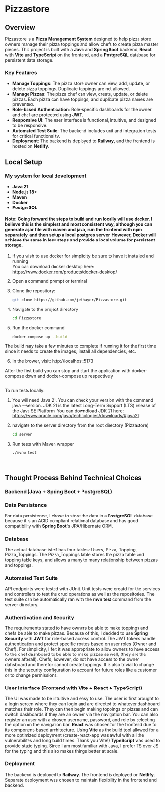 # Pizzastore

## Overview

Pizzastore is a **Pizza Management System** designed to help pizza store owners manage their pizza toppings and allow chefs to create pizza master pieces. This project is built with a **Java** and **Spring Boot** backend, **React** with **Vite** and **TypeScript** on the frontend, and a **PostgreSQL** database for persistent data storage.

### Key Features

- **Manage Toppings**: The pizza store owner can view, add, update, or delete pizza toppings. Duplicate toppings are not allowed.
- **Manage Pizzas**: The pizza chef can view, create, update, or delete pizzas. Each pizza can have toppings, and duplicate pizza names are prevented.
- **Role-based Authentication**: Role-specific dashboards for the owner and chef are protected using **JWT**.
- **Responsive UI**: The user interface is functional, intuitive, and designed to be responsive.
- **Automated Test Suite**: The backend includes unit and integration tests for critical functionality.
- **Deployment**: The backend is deployed to **Railway**, and the frontend is hosted on **Netlify**.

## Local Setup

### My system for local development

- **Java 21**
- **Node.js 18+**
- **Maven**
- **Docker**
- **PostgreSQL**

#### Note: Going forward the steps to build and run locally will use docker. I believe this is the simplest and most consistent way, although you can generate a jar file with maven and java, run the frontend with npm separately, and then setup a local postgres server. However, Docker will achieve the same in less steps and provide a local volume for persistent storage.  
  
1. If you wish to use docker for simplicity be sure to have it installed and running  
   You can download docker desktop here: https://www.docker.com/products/docker-desktop/

2. Open a command prompt or terminal

3. Clone the repository:
   ```bash
   git clone https://github.com/jethayer/Pizzastore.git
   
4. Navigate to the project directory
   ```bash
   cd Pizzastore

5. Run the docker command
   ```bash
   docker-compose up --build

The build may take a few minutes to complete if running it for the first time since it needs to create the images, install all dependencies, etc.

6. In the brower, visit: http://localhost:5173

After the first build you can stop and start the application with docker-compose down and docker-compose up respectively  
<br>

To run tests locally: 
1. You will need Java 21. You can check your version with the command java --version. JDK 21 is the latest Long-Term Support (LTS) release of the Java SE Platform.
   You can downdload JDK 21 here: https://www.oracle.com/java/technologies/downloads/#java21

3. navigate to the server directory from the root directory (Pizzastore)
   ```bash
   cd server

4. Run tests with Maven wrapper
   ```bash
   ./mvnw test
<br>

## Thought Process Behind Technical Choices

### Backend (Java + Spring Boot + PostgreSQL)

### Data Persistence
For data persistence, I chose to store the data in a **PostgreSQL** database because it is an ACID compliant relational database and has good compatibility with **Spring Boot**'s JPA/Hibernate ORM.

### Database
The actual database istelf has four tables: Users, Pizza, Topping, Pizza_Toppings. The Pizza_Toppings table stores the pizza table and topping table keys, and allows a many to many relationship between pizzas and toppings.

### Automated Test Suite
API endpoints were tested with JUnit. Unit tests were creatd for the services and controllers to test the crud operations as well as the repositories. The test suite can be automatically ran with the **mvn test** command from the server directory.

### Authentication and Security
The requirements stated to have owners be able to make toppings and chefs be able to make pizzas. Because of this, I decided to use **Spring Security** with **JWT** for role-based access control. The JWT tokens handle authentication and protect specific routes based on user roles (Owner and Chef). For simplicity, I felt it was appropriate to allow owners to have access to the chef dashboard to be able to make pizzas as well, (they are the owners afterall). Chefs, however, do not have access to the owner dahsboard and therefor cannot create toppings. It is also trivial to change this in the security configuration to account for future roles like a customer or to change permissions.

### User Interface (Frontend with Vite + React + TypeScript)
The UI was made to be intuitive and easy to use. The user is first brought to a login screen where they can login and are directed to whatever dashboard matches their role. They can then begin making toppings or pizzas and can switch dashboards if they are an owner via the navigation bar. You can also register an user with a chosen username, password, and role by selecting the option on the navigation bar. **React** was chosen for the frontend due to its component-based architecture. Using **Vite** as the build tool allowed for a more optimized deployment (create-react-app was awful with all the vulnerabilites and long build times. Thank you Vite!) **TypeScript** was used to provide static typing. Since I am most familiar with Java, I prefer TS over JS for the typing and this also makes things better at scale.

### Deployment
The backend is deployed to **Railway**. The frontend is deployed on **Netlify**. Separate deployment was chosen to maintain flexibility in the frontend and backend.
